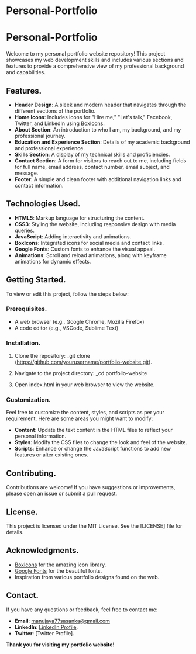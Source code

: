# Personal-Portfolio
# Personal-Portfolio

Welcome to my personal portfolio website repository! This project showcases my web development skills and includes various sections and features to provide a comprehensive view of my professional background and capabilities.

## Features.

- **Header Design**: A sleek and modern header that navigates through the different sections of the portfolio.
- **Home Icons**: Includes icons for "Hire me," "Let's talk," Facebook, Twitter, and LinkedIn using [BoxIcons](https://boxicons.com/).
- **About Section**: An introduction to who I am, my background, and my professional journey.
- **Education and Experience Section**: Details of my academic background and professional experience.
- **Skills Section**: A display of my technical skills and proficiencies.
- **Contact Section**: A form for visitors to reach out to me, including fields for full name, email address, contact number, email subject, and message.
- **Footer**: A simple and clean footer with additional navigation links and contact information. 

## Technologies Used. 

- **HTML5**: Markup language for structuring the content.
- **CSS3**: Styling the website, including responsive design with media queries.
- **JavaScript**: Adding interactivity and animations.
- **BoxIcons**: Integrated icons for social media and contact links.
- **Google Fonts**: Custom fonts to enhance the visual appeal.
- **Animations**: Scroll and reload animations, along with keyframe animations for dynamic effects.

## Getting Started. 

To view or edit this project, follow the steps below:

### Prerequisites. 

- A web browser (e.g., Google Chrome, Mozilla Firefox)
- A code editor (e.g., VSCode, Sublime Text)

### Installation. 

1. Clone the repository: 
 _git clone (https://github.com/yourusername/portfolio-website.git). 

2. Navigate to the project directory: 
 _cd portfolio-website

3. Open index.html in your web browser to view the website.

### Customization. 

Feel free to customize the content, styles, and scripts as per your requirement. Here are some areas you might want to modify:
- **Content**: Update the text content in the HTML files to reflect your personal information.
- **Styles**: Modify the CSS files to change the look and feel of the website.
- **Scripts**: Enhance or change the JavaScript functions to add new features or alter existing ones.

## Contributing. 

Contributions are welcome! If you have suggestions or improvements, please open an issue or submit a pull request.

## License. 

This project is licensed under the MIT License. See the [LICENSE] file for details.

## Acknowledgments. 

- [BoxIcons](https://boxicons.com/) for the amazing icon library.
- [Google Fonts](https://fonts.google.com/) for the beautiful fonts.
- Inspiration from various portfolio designs found on the web.

## Contact. 

If you have any questions or feedback, feel free to contact me: 

- **Email**: manujaya77sasanka@gmail.com
- **LinkedIn**: [LinkedIn Profile](https://www.linkedin.com/in/manujaya-sasanka-4a4284218?utm_source=share&utm_campaign=share_via&utm_content=profile&utm_medium=ios_app).
- **Twitter**: [Twitter Profile].

**Thank you for visiting my portfolio website!**
